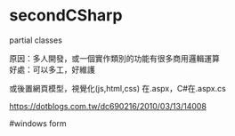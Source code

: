 # secondCSharp

partial classes
 
原因：多人開發，或一個實作類別的功能有很多商用邏輯運算  
好處：可以多工，好維護  
 
或後置網頁模型，視覺化(js,html,css) 在.aspx，C#在.aspx.cs  
 
 https://dotblogs.com.tw/dc690216/2010/03/13/14008
 
#windows form
